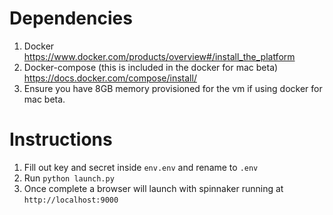 # Dependencies
1. Docker https://www.docker.com/products/overview#/install_the_platform
2. Docker-compose (this is included in the docker for mac beta) https://docs.docker.com/compose/install/
3. Ensure you have 8GB memory provisioned for the vm if using docker for mac beta.

# Instructions

1. Fill out key and secret inside `env.env` and rename to `.env`
2. Run `python launch.py`
3. Once complete a browser will launch with spinnaker running at `http://localhost:9000`
